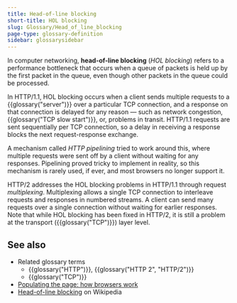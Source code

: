 ```yaml
---
title: Head-of-line blocking
short-title: HOL blocking
slug: Glossary/Head_of_line_blocking
page-type: glossary-definition
sidebar: glossarysidebar
---
```


In computer networking, **head-of-line blocking** (_HOL blocking_) refers to a performance bottleneck that occurs when a queue of packets is held up by the first packet in the queue, even though other packets in the queue could be processed.

In HTTP/1.1, HOL blocking occurs when a client sends multiple requests to a {{glossary("server")}} over a particular TCP connection, and a response on that connection is delayed for any reason — such as network congestion, {{glossary("TCP slow start")}}, or, problems in transit.
HTTP/1.1 requests are sent sequentially per TCP connection, so a delay in receiving a response blocks the next request-response exchange.

A mechanism called _HTTP pipelining_ tried to work around this, where multiple requests were sent off by a client without waiting for any responses.
Pipelining proved tricky to implement in reality, so this mechanism is rarely used, if ever, and most browsers no longer support it.

HTTP/2 addresses the HOL blocking problems in HTTP/1.1 through request _multiplexing_.
Multiplexing allows a single TCP connection to interleave requests and responses in numbered streams.
A client can send many requests over a single connection without waiting for earlier responses.
Note that while HOL blocking has been fixed in HTTP/2, it is still a problem at the transport ({{glossary("TCP")}}) layer level.

## See also

- Related glossary terms
  - {{glossary("HTTP")}}, {{glossary("HTTP 2", "HTTP/2")}}
  - {{glossary("TCP")}}
- [Populating the page: how browsers work](/en-US/docs/Web/Performance/Guides/How_browsers_work)
- [Head-of-line blocking](https://en.wikipedia.org/wiki/Head-of-line_blocking) on Wikipedia

